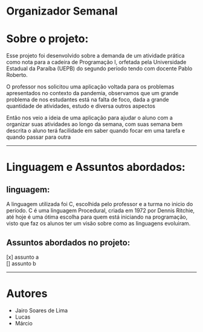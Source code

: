 # Organizador Semanal

# Sobre o projeto:
<p>
    Esse projeto foi desenvolvido sobre a demanda de um atividade prática como nota
  para a cadeira de Programação I, orfetada pela Universidade Estadual da Paraíba (UEPB) do segundo período
  tendo com docente Pablo Roberto.
</p>
<p>
    O professor nos solicitou uma aplicação voltada para os problemas apresentados no contexto da pandemia,
  observamos que um grande problema de nos estudantes está na falta de foco, dada a grande quantidade de atividades, estudo
  e diversa outros aspectos
</p>

<p>
    Então nos veio a ideia de uma aplicação para ajudar o aluno com a organizar suas atividades ao longo da semana,
  com suas semana bem descrita o aluno terá facilidade em saber quando focar em uma tarefa e quando passar para outra
</p>
 
---

# Linguagem e Assuntos abordados:

## linguagem:
<p>
    A linguagem utilizada foi C, escolhida pelo professor e a turma no inicio do período.
  C é uma linguagem Procedural, criada em 1972 por Dennis Ritchie, até hoje é uma ótima escolha para quem 
  está iniciando na programação, visto que faz os alunos ter um visão sobre como as linguagens evoluiram. 
</p>

## Assuntos abordados no projeto:
  [x] assunto a <br/>
  [] assunto b

---
# Autores
  - Jairo Soares de Lima
  - Lucas
  - Márcio
